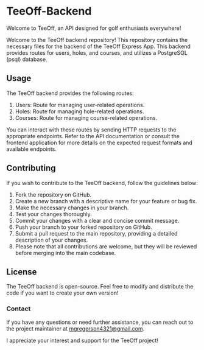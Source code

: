 # TeeOff-Backend

Welcome to TeeOff, an API designed for golf enthusiasts everywhere!

Welcome to the TeeOff backend repository! This repository contains the necessary files for the backend of the TeeOff Express App.
This backend provides routes for users, holes, and courses, and utilizes a PostgreSQL (psql) database. 

## Usage

The TeeOff backend provides the following routes:

1. Users: Route for managing user-related operations.
2. Holes: Route for managing hole-related operations.
3. Courses: Route for managing course-related operations.

You can interact with these routes by sending HTTP requests to the appropriate endpoints. 
Refer to the API documentation or consult the frontend application for more details on the expected request formats and available endpoints.

## Contributing

If you wish to contribute to the TeeOff backend, follow the guidelines below:

1. Fork the repository on GitHub.
2. Create a new branch with a descriptive name for your feature or bug fix.
3. Make the necessary changes in your branch.
4. Test your changes thoroughly.
5. Commit your changes with a clear and concise commit message.
6. Push your branch to your forked repository on GitHub.
7. Submit a pull request to the main repository, providing a detailed description of your changes.
8. Please note that all contributions are welcome, but they will be reviewed before merging into the main codebase.

## License
The TeeOff backend is open-source. Feel free to modify and distribute the code if you want to create your own version!

### Contact

If you have any questions or need further assistance, you can reach out to the project maintainer at mgregerson4321@gmail.com. 

I appreciate your interest and support for the TeeOff project!
